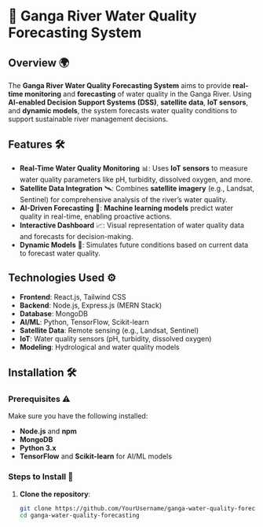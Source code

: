 # 🌊 Ganga River Water Quality Forecasting System

## Overview 🌍
The **Ganga River Water Quality Forecasting System** aims to provide **real-time monitoring** and **forecasting** of water quality in the Ganga River. Using **AI-enabled Decision Support Systems (DSS)**, **satellite data**, **IoT sensors**, and **dynamic models**, the system forecasts water quality conditions to support sustainable river management decisions.

## Features 🛠️
- **Real-Time Water Quality Monitoring** 📊: Uses **IoT sensors** to measure water quality parameters like pH, turbidity, dissolved oxygen, and more.
- **Satellite Data Integration** 🛰️: Combines **satellite imagery** (e.g., Landsat, Sentinel) for comprehensive analysis of the river’s water quality.
- **AI-Driven Forecasting** 🤖: **Machine learning models** predict water quality in real-time, enabling proactive actions.
- **Interactive Dashboard** 📈: Visual representation of water quality data and forecasts for decision-making.
- **Dynamic Models** 🌊: Simulates future conditions based on current data to forecast water quality.

## Technologies Used ⚙️
- **Frontend**: React.js, Tailwind CSS
- **Backend**: Node.js, Express.js (MERN Stack)
- **Database**: MongoDB
- **AI/ML**: Python, TensorFlow, Scikit-learn
- **Satellite Data**: Remote sensing (e.g., Landsat, Sentinel)
- **IoT**: Water quality sensors (pH, turbidity, dissolved oxygen)
- **Modeling**: Hydrological and water quality models

## Installation 🛠️

### Prerequisites ⚠️
Make sure you have the following installed:
- **Node.js** and **npm**
- **MongoDB**
- **Python 3.x**
- **TensorFlow** and **Scikit-learn** for AI/ML models

### Steps to Install 📂
1. **Clone the repository**:
   ```bash
   git clone https://github.com/YourUsername/ganga-water-quality-forecasting.git
   cd ganga-water-quality-forecasting
